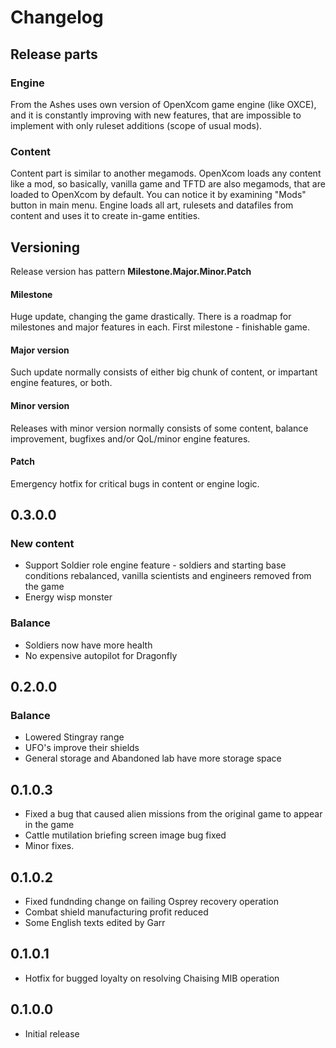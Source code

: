 # Changelog

## Release parts

### Engine

From the Ashes uses own version of OpenXcom game engine (like OXCE), and it is constantly improving with new features, that are impossible to implement with only ruleset additions (scope of usual mods).

### Content

Content part is similar to another megamods. OpenXcom loads any content like a mod, so basically, vanilla game and TFTD are also megamods, that are loaded to OpenXcom by default. You can notice it by examining "Mods" button in main menu. Engine loads all art, rulesets and datafiles from content and uses it to create in-game entities.

## Versioning

Release version has pattern **Milestone.Major.Minor.Patch**

#### Milestone

Huge update, changing the game drastically. There is a roadmap for milestones and major features in each. First milestone - finishable game.

#### Major version

Such update normally consists of either big chunk of content, or impartant engine features, or both.

#### Minor version

Releases with minor version normally consists of some content, balance improvement, bugfixes and/or QoL/minor engine features.

#### Patch

Emergency hotfix for critical bugs in content or engine logic.

## 0.3.0.0

### New content

- Support Soldier role engine feature - soldiers and starting base conditions rebalanced, vanilla scientists and engineers removed from the game
- Energy wisp monster

### Balance

- Soldiers now have more health
- No expensive autopilot for Dragonfly

## 0.2.0.0

### Balance

- Lowered Stingray range
- UFO's improve their shields
- General storage and Abandoned lab have more storage space

## 0.1.0.3

- Fixed a bug that caused alien missions from the original game to appear in the game
- Cattle mutilation briefing screen image bug fixed
- Minor fixes.

## 0.1.0.2

- Fixed fundnding change on failing Osprey recovery operation
- Combat shield manufacturing profit reduced
- Some English texts edited by Garr

## 0.1.0.1

- Hotfix for bugged loyalty on resolving Chaising MIB operation

## 0.1.0.0

- Initial release
